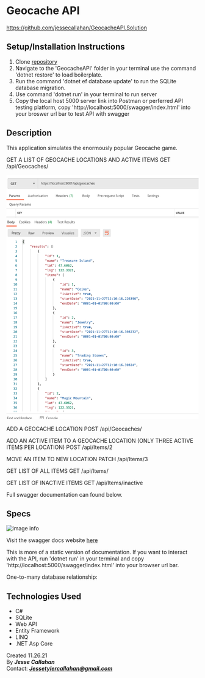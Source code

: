 # Geocache API
https://github.com/jessecallahan/GeocacheAPI.Solution

## Setup/Installation Instructions

1. Clone [repository](https://github.com/jessecallahan/GeocacheAPI.Solution)
2. Navigate to the 'GeocacheAPI' folder in your terminal use the command 'dotnet restore' to load boilerplate.
3. Run the command 'dotnet ef database update' to run the SQLite database migration. 
4. Use command 'dotnet run' in your terminal to run server
5. Copy the local host 5000 server link into Postman or perferred API testing platform, copy 'http://localhost:5000/swagger/index.html' into your broswer url bar to test API with swagger

## Description
This application simulates the enormously popular Geocache game. 

GET A LIST OF GEOCACHE LOCATIONS AND ACTIVE ITEMS
GET /api/Geocaches/

![image info](./GeocacheAPI/wwwroot/images/readme1.png)

ADD A GEOCACHE LOCATION 
POST /api/Geocaches/

ADD AN ACTIVE ITEM TO A GEOCACHE LOCATION (ONLY THREE ACTIVE ITEMS PER LOCATION)
POST /api/Items/2

MOVE AN ITEM TO NEW LOCATION 
PATCH /api/Items/3

GET LIST OF ALL ITEMS
GET /api/Items/

GET LIST OF INACTIVE ITEMS
GET /api/Items/inactive

Full swagger documentation can found below.

## Specs

![image info](./AnimalShelter/wwwroot/images/crud.png)

Visit the swagger docs website [here](https://app.swaggerhub.com/apis/jessetylercallahan/geocache-api/1.0#/)

This is more of a static version of documentation. If you want to interact with the API, run 'dotnet run' in your terminal and copy 'http://localhost:5000/swagger/index.html' into your browser url bar.

One-to-many database relationship:


## Technologies Used
* C#
* SQLite
* Web API
* Entity Framework
* LINQ
* .NET Asp Core

Created 11.26.21</br>
By _**Jesse Callahan**_</br>
Contact: _**Jessetylercallahan@gmail.com**_</br>
